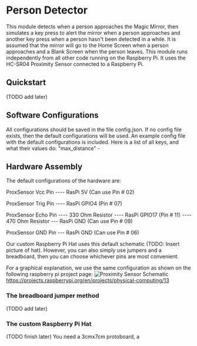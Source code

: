 # Person Detector
This module detects when a person approaches the Magic Mirror, then simulates a key press to alert the mirror when a person approaches and another key press when a person hasn't been detected in a while. It is assumed that the mirror will go to the Home Screen when a person approaches and a Blank Screen when the person leaves.
This module runs independently from all other code running on the Raspberry Pi. It uses the HC-SR04 Proximity Sensor connected to a Raspberry Pi. 

## Quickstart
(TODO add later)

## Software Configurations
All configurations should be saved in the file config.json. If no config file exists, then the default configurations will be used. An example config file with the default configurations is included.
Here is a list of all keys, and what their values do:
"max_distance" - 

## Hardware Assembly
The default configurations of the hardware are:

ProxSensor Vcc Pin ---- RasPi 5V (Can use Pin # 02)

ProxSensor Trig Pin ---- RasPi GPIO4 (Pin # 07)

ProxSensor Echo Pin ---- 330 Ohm Resistor ---- RasPi GPIO17 (Pin # 11) ---- 470 Ohm Resistor --- RasPi GND (Can use Pin # 09)

ProxSensor GND Pin --- RasPi GND (Can use Pin # 06)

Our custom Raspberry Pi Hat uses this default schematic (TODO: Insert picture of hat). However, you can also simply use jumpers and a breadboard, then you can choose whichever pins are most convenient.

For a graphical explanation, we use the same configuration as shown on the following raspberry pi project page:
![Proximity Sensor Schematic](/images/wiring-uds.png)
https://projects.raspberrypi.org/en/projects/physical-computing/13

### The breadboard jumper method
(TODO add later)

### The custom Raspberry Pi Hat
(TODO finish later) You need a 3cmx7cm protoboard, a 